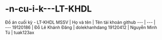 # -n-cu-i-k---LT-KHDL
Đồ án cuối kỳ - LT-KHDL
MSSV |	Họ và tên | Tên tài khoản github
--- | --- | ---
19120186 |	Đỗ Lê Khánh Đăng | dolekhanhdang
19120412 |	Nguyễn Minh Tú   |  tuak123ax

